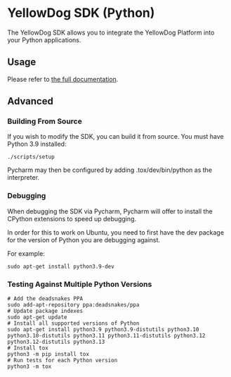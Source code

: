 # YellowDog SDK (Python)

The YellowDog SDK allows you to integrate the YellowDog Platform into your Python applications.

## Usage

Please refer to [the full documentation](https://docs.yellowdog.co/#/sdk/python-sdk).

## Advanced

### Building From Source

If you wish to modify the SDK, you can build it from source. You must have Python 3.9 installed:

```shell
./scripts/setup
```

Pycharm may then be configured by adding .tox/dev/bin/python as the interpreter.

### Debugging

When debugging the SDK via Pycharm, Pycharm will offer to install the CPython extensions to speed up debugging.

In order for this to work on Ubuntu, you need to first have the dev package for the version of Python you are debugging against.

For example:

```shell
sudo apt-get install python3.9-dev
```

### Testing Against Multiple Python Versions

```shell
# Add the deadsnakes PPA
sudo add-apt-repository ppa:deadsnakes/ppa
# Update package indexes
sudo apt-get update
# Install all supported versions of Python                                              
sudo apt-get install python3.9 python3.9-distutils python3.10 python3.10-distutils python3.11 python3.11-distutils python3.12 python3.12-distutils python3.13
# Install tox
python3 -m pip install tox  
# Run tests for each Python version                                             
python3 -m tox                                                           
```
